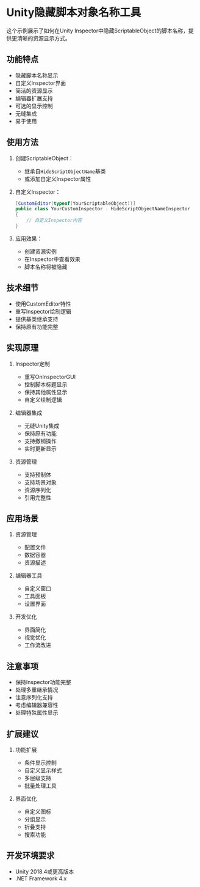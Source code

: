 # Unity隐藏脚本对象名称工具

这个示例展示了如何在Unity Inspector中隐藏ScriptableObject的脚本名称，提供更清晰的资源显示方式。

## 功能特点

- 隐藏脚本名称显示
- 自定义Inspector界面
- 简洁的资源显示
- 编辑器扩展支持
- 可选的显示控制
- 无缝集成
- 易于使用

## 使用方法

1. 创建ScriptableObject：
   - 继承自`HideScriptObjectName`基类
   - 或添加自定义Inspector属性

2. 自定义Inspector：
   ```csharp
   [CustomEditor(typeof(YourScriptableObject))]
   public class YourCustomInspector : HideScriptObjectNameInspector
   {
       // 自定义Inspector内容
   }
   ```

3. 应用效果：
   - 创建资源实例
   - 在Inspector中查看效果
   - 脚本名称将被隐藏

## 技术细节

- 使用CustomEditor特性
- 重写Inspector绘制逻辑
- 提供基类继承支持
- 保持原有功能完整

## 实现原理

1. Inspector定制
   - 重写OnInspectorGUI
   - 控制脚本标题显示
   - 保持其他属性显示
   - 自定义绘制逻辑

2. 编辑器集成
   - 无缝Unity集成
   - 保持原有功能
   - 支持撤销操作
   - 实时更新显示

3. 资源管理
   - 支持预制体
   - 支持场景对象
   - 资源序列化
   - 引用完整性

## 应用场景

1. 资源管理
   - 配置文件
   - 数据容器
   - 资源描述
   
2. 编辑器工具
   - 自定义窗口
   - 工具面板
   - 设置界面
   
3. 开发优化
   - 界面简化
   - 视觉优化
   - 工作流改进

## 注意事项

- 保持Inspector功能完整
- 处理多重继承情况
- 注意序列化支持
- 考虑编辑器兼容性
- 处理特殊属性显示

## 扩展建议

1. 功能扩展
   - 条件显示控制
   - 自定义显示样式
   - 多层级支持
   - 批量处理工具

2. 界面优化
   - 自定义图标
   - 分组显示
   - 折叠支持
   - 搜索功能

## 开发环境要求

- Unity 2018.4或更高版本
- .NET Framework 4.x 